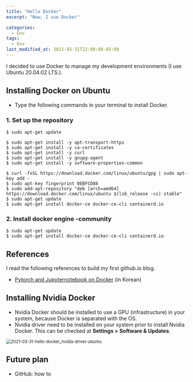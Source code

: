 ```yaml
---
title: "Hello Docker"
excerpt: "Now, I use Docker"

categories:
  - Env
tags:
  - Env
last_modified_at: 2021-03-31T22:00:00-05:00
---
```


I decided to use Docker to manage my development environments (I use Ubuntu 20.04.02 LTS.).



## Installing Docker on Ubuntu

- Type the following commands in your terminal to install Docker.



### 1. Set up the repository

```
$ sudo apt-get update
```



```
$ sudo apt-get install -y apt-transport-https
$ sudo apt-get install -y ca-certificates
$ sudo apt-get install -y curl
$ sudo apt-get install -y gnupg-agent
$ sudo apt-get install -y software-properties-common
```



```
$ curl -fsSL https://download.docker.com/linux/ubuntu/gpg | sudo apt-key add -
$ sudo apt-key fingerprint 0EBFCD88
$ sudo add-apt-repository "deb [arch=amd64] https://download.docker.com/linux/ubuntu $(lsb_release -cs) stable"
$ sudo apt-get update
$ sudo apt-get install docker-ce docker-ce-cli containerd.io
```



### 2. Install docker engine -community

```
$ sudo apt-get update
$ sudo apt-get install docker-ce docker-ce-cli containerd.io
```



## References

I read the following references to build my first github.io blog.

- [Pytorch and Jupyternotebook on Docker](https://89douner.tistory.com/96?category=878197) (in Korean)




## Installing Nvidia Docker

- Nvidia Docker should be installed to use a GPU (infrastructure) in your system, because Docker is separated with the OS.
- Nvidia driver need to be installed on your system prior to install Nvidia Docker. This can be checked at **Settings > Software & Updates**.

<img src="/Users/yodacat/Documents/repository-a/acousticwave.github.io/assets/images/2021-03-31-hello-docker_nvidia-driver-ubuntu.png" alt="2021-03-31-hello-docker_nvidia-driver-ubuntu" style="zoom:80%;" />



## Future plan

- GitHub: how to